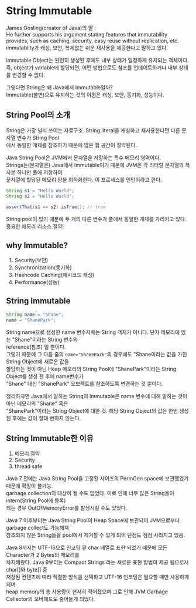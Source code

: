 # String Immutable
James Gosling(creator of Java)의 말 :  
He further supports his argument stating features that immutability provides, such as caching, security,   easy reuse without replication, etc.  
immutablity가 캐싱, 보안, 복제없는 쉬운 재사용을 제공한다고 말하고 있다.  
  
immutable Object는 완전히 생성된 후에도 내부 상태가 일정하게 유지되는 객체이다.  
즉, object가 variable에 할당되면, 어떤 방법으로도 참조를 업데이트하거나 내부 상태를 변경할 수 없다.  
  
그렇다면 String은 왜 Java에서 Immutable일까?  
Immutable(불변)으로 유지하는 것의 이점은 캐싱, 보안, 동기화, 성능이다.  
  
## String Pool의 소개
String은 가장 널리 쓰이는 자료구조. String literal을 캐싱하고 재사용한다면 다른 문자열 변수가 String Pool  
에서 동일한 개체를 참조하기 때문에 많은 힙 공간이 절약된다.  

Java String Pool은 JVM에서 문자열을 저장하는 특수 메모리 영역이다.  
Strings는(문자열은) Java에서 Immutable이기 때문에 JVM은 각 리터럴 문자열의 복사본 하나만 풀에 저장하여  
문자열에 할당된 메모리 양을 최적화한다. 이 프로세스를 인턴이라고 한다.  
  
```java
String s1 = "Hello World";
String s2 = "Hello World";
         
assertThat(s1 == s2).isTrue(); // true
```
String pool이 있기 때문에 두 개의 다른 변수가 풀에서 동일한 개체를 가리키고 있다.중요한 메모리 리소스 절약!  

## why Immutable?
1. Security(보안)  
2. Synchronization(동기화)  
3. Hashcode Caching(해시코드 캐싱)  
4. Performance(성능)  

## String Immutable
```java
String name = "Shane";
name = "ShanePark";
```
String name으로 생성한 name 변수자체는 String 객체가 아니다. 단지 메모리에 있는 "Shane"이라는 String 변수의  
reference(참조) 일 뿐이다.  
그렇기 때문에 그 다음 줄의 `name="ShanePark"`의 경우에도 "Shane이라는 값을 가진 String Object에 새로운 값을  
할당하는 것이 아닌 Heap 메모리의 String Pool에 "ShanePark"이라는 String Object를 생성 한 후에 name변수가  
"Shane" 대신 "ShanePark" 오브젝트를 참조하도록 변경하는 것 뿐이다.  
  
정리하자면 Java에서 말하는 String의 Immutable은 name 변수에 대해 말하는 것이 아닌 메모리의 "Shane" 혹은  
"ShanePark"이라는 String Object에 대한 것. 해당 String Object의 값은 한번 생성된 후에는 값이 절대 변하지 않는다.  
  
## String Immutable한 이유
1. 메모리 절약  
2. Security  
3. thread safe  
  
Java 7 전에는 Java String Pool을 고정된 사이즈의 PermGen space에 보관했었기 때문에 확장이 불가능.  
garbage collection의 대상이 될 수도 없었다. 이로 인해 너무 많은 String들이 intern(String Pool에 등록)  
되는 경우 OutOfMemoryError를 발생시킬 수도 있었다.  
  
Java 7 이후부터는 Java String Pool이 Heap Space에 보관되어 JVM으로부터 garbage collect도 가능해져  
참조되지 않은 String들을 pool에서 제거할 수 있게 되어 단점도 점점 사라지고 있음.  
  
Java 8까지는 UTF-16으로 인코딩 된 char 배열로 표현 되었기 때문에 모든 Character가 2 Bytes의 메모리를  
차지해왔다. Java 9부터는 Compact Strings 라는 새로운 표현 방법이 제공 됨으로서 char[]와 byte[] 중  
저장된 컨텐츠에 따라 적절한 방식을 선택하고 UTF-16 인코딩은 필요할 때만 사용하게 되며  
heap memory의 총 사용량이 현저히 적어졌으며 그로 인해 JVM Garbage Collector의 오버헤드도 줄어들게 되었다.  
